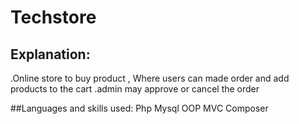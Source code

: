 # Techstore

## Explanation:
  .Online store to buy product , Where users can made order and add products to the cart
  .admin may approve or cancel the order
  
##Languages and skills used:
  Php
  Mysql
  OOP
  MVC
  Composer
